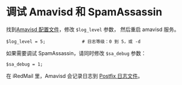 # 调试 Amavisd 和 SpamAssassin

找到[Amavisd 配置文件](./file.locations.html#amavisd)，修改 `$log_level` 参数，
然后重启 amavisd 服务。

```
$log_level = 5;              # 日志等级：0 到 5，或 -d
```

如果需要调试 SpamAssassin，请同时修改 `$sa_debug` 参数：

```
$sa_debug = 1;
```

在 iRedMail 里，Amavisd 会记录日志到 [Postfix 日志文件](./file.locations.html#postfix)。
